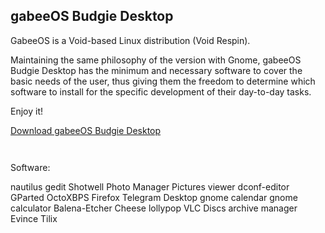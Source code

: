 <h2>gabeeOS Budgie Desktop</h2>

GabeeOS is a Void-based Linux distribution (Void Respin).

Maintaining the same philosophy of the version with Gnome, gabeeOS Budgie Desktop has the minimum and necessary software to cover the basic needs of the user, thus giving them the freedom to determine which software to install for the specific development of their day-to-day tasks.

Enjoy it!

<p><a href="https://sourceforge.net/projects/gabeeoslinux/files/Distro/Budgie/gabeeos-live-BUDGIE-CALAMARES-x86_64-6.0.10_1-20221202.iso/download" title="Download gabeeOS Budgie Desktop">Download gabeeOS Budgie Desktop</a></p>


<p><img src="https://i.postimg.cc/tTpXnrQx/Captura-de-pantalla-de-2022-12-02-22-14-53.png" alt="" /></p>


<p><img src="https://i.postimg.cc/9fj2sxfn/Captura-de-pantalla-de-2022-12-02-22-15-04.png" alt="" /></p>

Software:

nautilus
gedit
Shotwell Photo Manager
Pictures viewer
dconf-editor
GParted
OctoXBPS
Firefox
Telegram Desktop
gnome calendar
gnome calculator
Balena-Etcher
Cheese
lollypop
VLC
Discs
archive manager
Evince
Tilix
